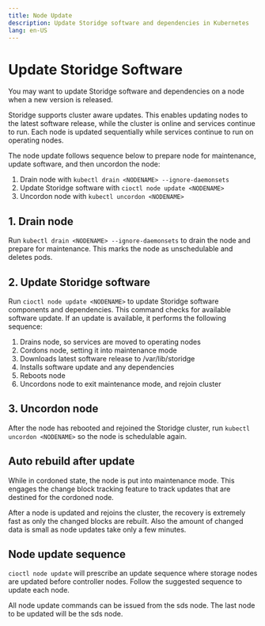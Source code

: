 ```yaml
---
title: Node Update
description: Update Storidge software and dependencies in Kubernetes  
lang: en-US
---
```


# Update Storidge Software

You may want to update Storidge software and dependencies on a node when a new version is released.

Storidge supports cluster aware updates. This enables updating nodes to the latest software release, while the cluster is online and services continue to run. Each node is updated sequentially while services continue to run on operating nodes.

The node update follows sequence below to prepare node for maintenance, update software, and then uncordon the node:
1. Drain node with `kubectl drain <NODENAME> --ignore-daemonsets`
2. Update Storidge software with `cioctl node update <NODENAME>`
3. Uncordon node with `kubectl uncordon <NODENAME>`

## 1. Drain node

Run `kubectl drain <NODENAME> --ignore-daemonsets` to drain the node and prepare for maintenance. This marks the node as unschedulable and deletes pods.

## 2. Update Storidge software

Run `cioctl node update <NODENAME>` to update Storidge software components and dependencies. This command checks for available software update. If an update is available, it performs the following sequence:

1. Drains node, so services are moved to operating nodes
2. Cordons node, setting it into maintenance mode
3. Downloads latest software release to /var/lib/storidge
4. Installs software update and any dependencies
5. Reboots node
6. Uncordons node to exit maintenance mode, and rejoin cluster

## 3. Uncordon node

After the node has rebooted and rejoined the Storidge cluster, run `kubectl uncordon <NODENAME>` so the node is schedulable again.

## Auto rebuild after update

While in cordoned state, the node is put into maintenance mode. This engages the change block tracking feature to track updates that are destined for the cordoned node.

After a node is updated and rejoins the cluster, the recovery is extremely fast as only the changed blocks are rebuilt. Also the amount of changed data is small as node updates take only a few minutes.

## Node update sequence

`cioctl node update` will prescribe an update sequence where storage nodes are updated before controller nodes. Follow the suggested sequence to update each node.

All node update commands can be issued from the sds node. The last node to be updated will be the sds node.
